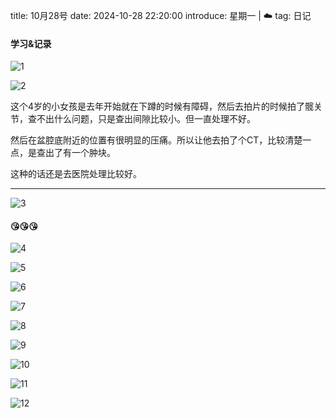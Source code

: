 title: 10月28号
date: 2024-10-28 22:20:00
introduce: 星期一 | ☁️
tag: 日记

#### 学习&记录

![1](/static/img/2024/10/28/1.jpg)

![2](/static/img/2024/10/28/2.jpg)

这个4岁的小女孩是去年开始就在下蹲的时候有障碍，然后去拍片的时候拍了髋关节，查不出什么问题，只是查出间隙比较小。但一直处理不好。

然后在盆腔底附近的位置有很明显的压痛。所以让他去拍了个CT，比较清楚一点，是查出了有一个肿块。

这种的话还是去医院处理比较好。

---

![3](/static/img/2024/10/28/3.jpg)

#### 😘😘😘

![4](/static/img/2024/10/28/4.jpg)

![5](/static/img/2024/10/28/5.jpg)

![6](/static/img/2024/10/28/6.jpg)

![7](/static/img/2024/10/28/7.jpg)

![8](/static/img/2024/10/28/8.jpg)

![9](/static/img/2024/10/28/9.jpg)

![10](/static/img/2024/10/28/10.jpg)

![11](/static/img/2024/10/28/11.jpg)

![12](/static/img/2024/10/28/12.jpg)

